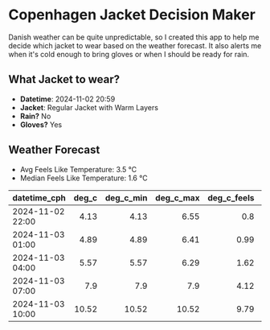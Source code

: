 
# Copenhagen Jacket Decision Maker

Danish weather can be quite unpredictable, so I created this app to help me decide which jacket to wear based on the weather forecast. 
It also alerts me when it's cold enough to bring gloves or when I should be ready for rain.

## What Jacket to wear?

- **Datetime**: 2024-11-02 20:59
- **Jacket**: Regular Jacket with Warm Layers
- **Rain?** No
- **Gloves?** Yes

## Weather Forecast
- Avg Feels Like Temperature: 3.5 °C
- Median Feels Like Temperature: 1.6 °C

| datetime_cph     |   deg_c |   deg_c_min |   deg_c_max |   deg_c_feels | weather   | wind   | rain   |
|:-----------------|--------:|------------:|------------:|--------------:|:----------|:-------|:-------|
| 2024-11-02 22:00 |    4.13 |        4.13 |        6.55 |          0.8  | Clouds    | Low    | None   |
| 2024-11-03 01:00 |    4.89 |        4.89 |        6.41 |          0.99 | Clouds    | High   | None   |
| 2024-11-03 04:00 |    5.57 |        5.57 |        6.29 |          1.62 | Clouds    | High   | None   |
| 2024-11-03 07:00 |    7.9  |        7.9  |        7.9  |          4.12 | Clouds    | High   | None   |
| 2024-11-03 10:00 |   10.52 |       10.52 |       10.52 |          9.79 | Clouds    | High   | None   |
        